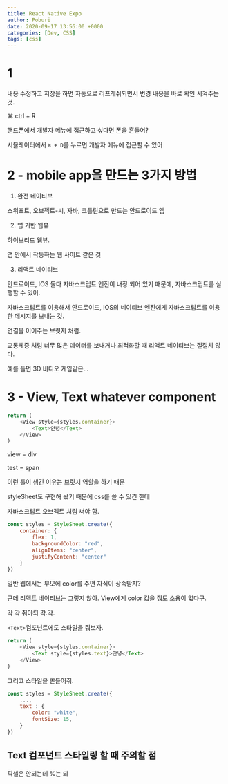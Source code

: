 ```yaml
---
title: React Native Expo
author: Poburi
date: 2020-09-17 13:56:00 +0000
categories: [Dev, CSS]
tags: [css]
---
```


# 1

내용 수정하고 저장을 하면 자동으로 리프레쉬되면서 변경 내용을 바로 확인 시켜주는 것.

⌘ ctrl + R

핸드폰에서 개발자 메뉴에 접근하고 싶다면 폰을 흔들어?

시뮬레이터에서 `⌘ + D`를 누르면 개발자 메뉴에 접근할 수 있어

# 2 - mobile app을 만드는 3가지 방법

1) 완전 네이티브

스위프트, 오브젝트-씨, 자바, 코틀린으로 만드는 안드로이드 앱

2) 앱 기반 웹뷰

하이브리드 웹뷰.

앱 안에서 작동하는 웹 사이트 같은 것

3) 리액트 네이티브

안드로이드, IOS 둘다 자바스크립트 엔진이 내장 되어 있기 때문에, 자바스크립트를 실행할 수 있어.

자바스크립트를 이용해서 안드로이드, IOS의 네이티브 엔진에게 자바스크립트를 이용한 메시지를 보내는 것.

연결을 이어주는 브릿지 처럼. 

교통체증 처럼 너무 많은 데이터를 보내거나 최적화할 때 리액트 네이티브는 절절치 않다.

예를 들면 3D 비디오 게임같은...

# 3 - View, Text whatever component

```javascript
return (
    <View style={styles.container}>
        <Text>안녕</Text>
    </View>
)
```

view = div

test = span

이런 룰이 생긴 이유는 브릿지 역할을 하기 때문

styleSheet도 구현해 놨기 때문에 css를 쓸 수 있긴 한데 

자바스크립트 오브젝트 처럼 써야 함.

```javascript
const styles = StyleSheet.create({
    container: {
        flex: 1,
        backgroundColor: "red",
        alignItems: "center",
        justifyContent: "center"
    }
})
```

일반 웹에서는 부모에 color를 주면 자식이 상속받지?

근데 리액트 네이티브는 그렇지 않아. View에게 color 값을 줘도 소용이 없다구.

각 각 줘야되 각.각.

`<Text>`컴포넌트에도 스타일을 줘보자.

```javascript
return (
    <View style={styles.container}>
        <Text style={styles.text}>안녕</Text>
    </View>
)
```

그리고 스타일을 만들어줘.

```javascript
const styles = StyleSheet.create({
    ...,
    text : {
        color: "white",
        fontSize: 15,
    }
})
```

## Text 컴포넌트 스타일링 할 때 주의할 점

픽셀은 안되는데 %는 되

